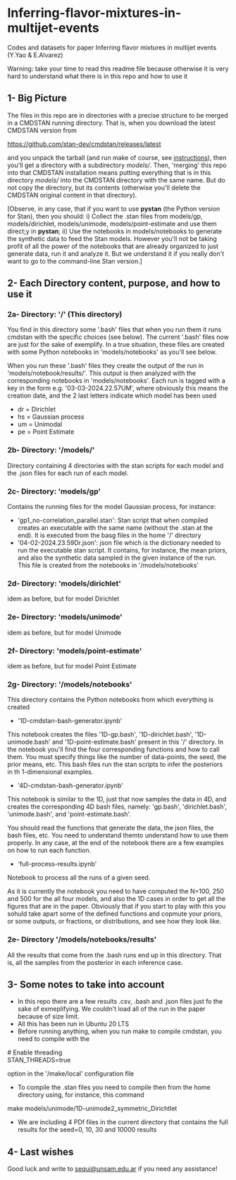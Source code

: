 # Inferring-flavor-mixtures-in-multijet-events
Codes and datasets for paper Inferring flavor mixtures in multijet events (Y.Yao &amp; E.Alvarez)

Warning: take your time to read this readme file because otherwise it is very hard to understand what there is in this repo and how to use it

## 1- Big Picture

The files in this repo are in directories with a precise structure to be merged in a CMDSTAN running directory.  That is, when you download the latest CMDSTAN version from

https://github.com/stan-dev/cmdstan/releases/latest

and you unpack the tarball (and run make of course, see <a href='https://github.com/stan-dev/cmdstan'>instructions</a>), then you'll get a directory with a subdirectory <i>models/</i>.  Then, 'merging' this repo into that CMDSTAN installation means putting everything that is in this directory <i>models/</i> into the CMDSTAN directory with the same name.  But do not copy the directory, but its contents (otherwise you'll delete the CMDSTAN original content in that directory).

[Observe, in any case, that if you want to use <b>pystan</b> (the Python version for Stan), then you should: i) Collect the .stan files from models/gp, models/dirichlet, models/unimode, models/point-estimate and use them direct;y in <b>pystan</b>; ii) Use the notebooks in models/notebooks to generate the synthetic data to feed the Stan models.  However you'll not be taking profit of all the power of the notebooks that are already organized to just generate data, run it and analyze it.  But we understand it if you really don't want to go to the command-line Stan version.]

## 2- Each Directory content, purpose, and how to use it

### 2a- Directory: '/' (This directory)

You find in this directory some '.bash' files that when you run them it runs cmdstan with the specific choices (see below).  The current '.bash' files now are just for the sake of exemplify.  In a true situation, these files are created with some Python notebooks in 'models/notebooks' as you'll see below.

When you run these '.bash' files they create the output of the run in 'models/notebook/results/'.  This output is then analyzed with the corresponding notebooks in 'models/notebooks'.  Each run is tagged with a key in the form e.g. '03-03-2024.22.57UM', where obviously this means the creation date, and the 2 last letters indicate which model has been used

- dr = Dirichlet
- hs = Gaussian process
- um = Unimodal
- pe = Point Estimate


### 2b- Directory: '/models/'

Directory containing 4 directories with the stan scripts for each model and the .json files for each run of each model.

### 2c- Directory: 'models/gp'

Contains the running files for the model Gaussian process, for instance:

- 'gp1\_no-correlation\_parallel.stan':  Stan script that when compiled creates an executable with the same name (without the .stan at the end).  It is executed from the basg files in the home '/' directory
- '04-02-2024.23.59Dr.json': json file which is the dictionary needed to run the executable stan script.  It contains, for instance, the mean priors, and also the synthetic data sampled in the given instance of the run.  This file is created from the notebooks in '/models/notebooks'

### 2d- Directory: 'models/dirichlet'

idem as before, but for model Dirichlet

### 2e- Directory: 'models/unimode'

idem as before, but for model Unimode

### 2f- Directory: 'models/point-estimate'

idem as before, but for model Point Estimate

### 2g- Directory: '/models/notebooks'

This directory contains the Python notebooks from which everything is created

- '1D-cmdstan-bash-generator.ipynb'

This notebook creates the files '1D-gp.bash', '1D-dirichlet.bash', '1D-unimode.bash' and '1D-point-estimate.bash' present in this '/' directory. In the notebook you'll find the four corresponding functions and how to call them.  You must specify things like the number of data-points, the seed, the prior means, etc.  This bash files run the stan scripts to infer the posteriors in th 1-dimensional examples.


- '4D-cmdstan-bash-generator.ipynb'

This notebook is similar to the 1D, just that now samples the data in 4D, and creates the corresponding 4D bash files, namely: 'gp.bash', 'dirichlet.bash', 'unimode.bash', and 'point-estimate.bash'.  

You should read the functions that generate the data, the json files, the bash files, etc.  You need to understand themto understand how to use them properly.  In any case, at the end of the notebook there are a few examples on how to run each function.

- 'full-process-results.ipynb'

Notebook to process all the runs of a given seed.  

As it is currently the notebook you need to have computed the N=100, 250 and 500 for the all four models, and also the 1D cases in order to get all the figures that are in the paper.  Obviously that if you start to play with this you sohuld take apart some of the defined functions and copmute your priors, or some outputs, or fractions, or distributions, and see how they look like.


### 2e- Directory '/models/notebooks/results'

All the results that come from the .bash runs end up in this directory.  That is, all the samples from the posterior in each inference case.

## 3- Some notes to take into account

- In this repo there are a few results .csv, .bash and .json files just fo the sake of exmeplifying.  We couldn't load all of the run in the paper because of size limit.
- All this has been run in Ubuntu 20 LTS
- Before running anything, when you run make to compile cmdstan, you need to compile with the 

\# Enable threading <br>
 STAN\_THREADS=true

option in the '/make/local' configuration file

- To compile the .stan files you need to compile then from the home directory using, for instance, this command

make models/unimode/1D-unimode2\_symmetric\_Dirichtlet

- We are including 4 PDf files in the current directory that contains the full results for the  seed=0, 10, 30 and 10000 results

## 4- Last wishes

Good luck and write to sequi@unsam.edu.ar if you need any assistance!

